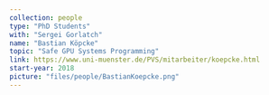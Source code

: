 ```yaml
---
collection: people
type: "PhD Students"
with: "Sergei Gorlatch"
name: "Bastian Köpcke"
topic: "Safe GPU Systems Programming"
link: https://www.uni-muenster.de/PVS/mitarbeiter/koepcke.html
start-year: 2018
picture: "files/people/BastianKoepcke.png"
---
```

